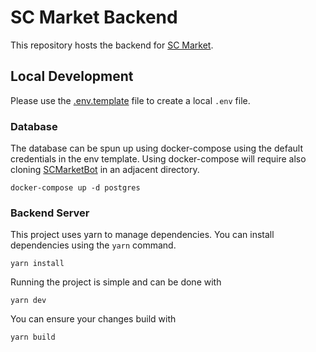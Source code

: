 # SC Market Backend

This repository hosts the backend for [SC Market](https://sc-market.space).

## Local Development

Please use the [.env.template](.env.template) file to create a local `.env` file.

### Database

The database can be spun up using docker-compose using the default credentials in the env template.
Using docker-compose will require also cloning [SCMarketBot](https://github.com/SC-Market/SCMarketBot) in an adjacent directory.

```shell
docker-compose up -d postgres
```

### Backend Server

This project uses yarn to manage dependencies. You can install dependencies using the `yarn` command.

```shell
yarn install
```

Running the project is simple and can be done with

```shell
yarn dev
```

You can ensure your changes build with

```shell
yarn build
```
